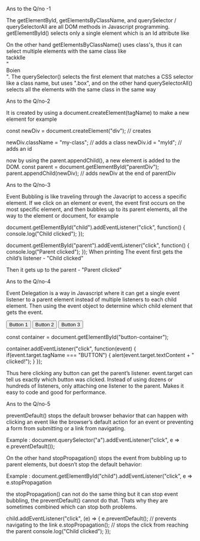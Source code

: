 Ans to the Q/no -1 

The getElementById, getElementsByClassName, and querySelector / querySelectorAll are all DOM methods in Javascript programming.
getElementById() selects only a single element which is an Id attribute like <div id="main" class="box"></div>
On the other hand  getElementsByClassName() uses class's, thus it can select multiple  elements with the same class
like <div class="box">tackklle</div>
" <div class="box">Boien</div> ".
The querySelector() selects the first element that matches a CSS selector like a class name, but uses ".box", and on the other hand querySelectorAll() selects all the elements with the   same class in the same way


Ans to the Q/no-2

It is created by using a document.createElement(tagName) to make a new element for example

const newDiv = document.createElement("div"); // creates <div></div>

newDiv.className = "my-class";               // adds a class
newDiv.id = "myId";                          // adds an id

 now by using the parent.appendChild(), a new element is added to the DOM.
 const parent = document.getElementById("parentDiv");
parent.appendChild(newDiv); // adds newDiv at the end of parentDiv


Ans to the Q/no-3


Event Bubbling is like traveling through the Javacript to access a specific element.
If we click on an element or event, the event first occurs on the most specific element,
and then bubbles up to its parent elements, all the way to the <html> element or document, for example 

document.getElementById("child").addEventListener("click", function() {
  console.log("Child clicked");
});

document.getElementById("parent").addEventListener("click", function() {
  console.log("Parent clicked");
}); 
When printing 
The event first gets the child’s listener - "Child clicked"

Then it gets up to the parent - "Parent clicked"



Ans to the Q/no-4


Event Delegation is a way in Javascript where it can get a single event listener to a parent element 
instead of multiple listeners to each child element. Then using the event object to determine which child element that gets the event.

<div id="button-container">
  <button>Button 1</button>
  <button>Button 2</button>
  <button>Button 3</button>
</div>

const container = document.getElementById("button-container");

container.addEventListener("click", function(event) {
  if(event.target.tagName === "BUTTON") {
    alert(event.target.textContent + " clicked!");
  }
});

Thus here clicking any button can get the parent’s listener.
event.target can tell us exactly which button was clicked. 
Instead of using dozens or hundreds of listeners, only attaching one listener to the parent.
Makes it easy to code and good for performance.



Ans to the Q/no-5

preventDefault() stops the default browser behavior that can happen with clicking an event
like the browser’s default action for an event or preventing a form from submitting or a link from navigating.

Example : document.querySelector("a").addEventListener("click", e => e.preventDefault());

On the other hand stopPropagation() stops the event from bubbling up to parent elements, but doesn’t stop the default behavior:

Example :  document.getElementById("child").addEventListener("click", e => e.stopPropagation

the stopPropagation() can not do the same thing but it can stop event bubbling, the preventDefault() cannot do that.
Thats why they are sometimes combined which can stop both problems.

child.addEventListener("click", (e) => {
  e.preventDefault();    // prevents navigating to the link
  e.stopPropagation();   // stops the click from reaching the parent
  console.log("Child clicked");
});
